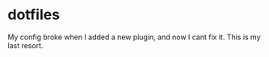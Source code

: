 # dotfiles
My config broke when I added a new plugin, and now I cant fix it.
This is my last resort.
